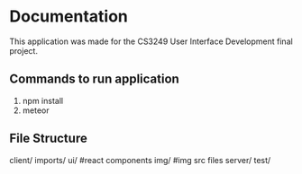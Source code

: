 # Documentation

This application was made for the CS3249 User Interface Development final project.

## Commands to run application

1. npm install 
2. meteor

## File Structure 

client/
imports/
	ui/	#react components
	img/	#img src files
server/
test/



